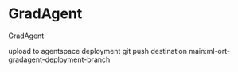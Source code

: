 # GradAgent
GradAgent


upload to agentspace deployment
git push destination main:ml-ort-gradagent-deployment-branch